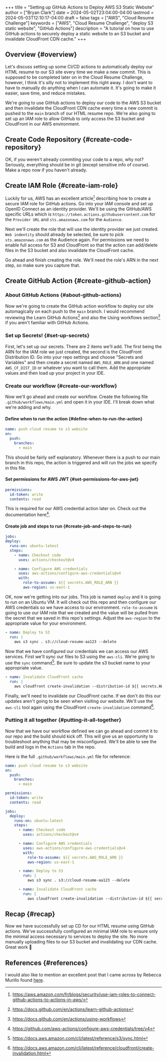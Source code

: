 +++
title = "Setting up GitHub Actions to Deploy AWS S3 Static Website"
author = ["Bryan Clark"]
date = 2024-05-02T23:04:00-04:00
lastmod = 2024-05-03T12:10:17-04:00
draft = false
tags = ["AWS", "Cloud Resume Challenge"]
keywords = ["AWS", "Cloud Resume Challenge", "deploy S3 static website", "GitHub Actions"]
description = "A tutorial on how to use GitHub actions to securely deploy a static website to an S3 bucket and invalidate CloudFront CDN cache."
+++

## Overview {#overview}

Let's discuss setting up some CI/CD actions to automatically deploy our HTML resume to our S3 site every time we make a new commit. This is supposed to be completed later on in the Cloud Resume Challenge, however, I think it's silly not to implement this right away. I don't want to have to manually do anything when I can automate it. It's going to make it easier, save time, and reduce mistakes.

We're going to use GitHub actions to deploy our code to the AWS S3 bucket and then invalidate the CloudFront CDN cache every time a new commit is pushed to the `main` branch of our HTML resume repo. We're also going to set up an IAM role to allow GitHub to only access the S3 bucket and CloudFront in our AWS environment.


## Create Code Repository {#create-code-repository}

OK, if you weren't already commiting your code to a repo, why not? Seriously, everything should be in git (except sensitive info of course). Make a repo now if you haven't already.


## Create IAM Role {#create-iam-role}

Luckily for us, AWS has an excellent article[^fn:1] describing how to create a secure IAM role for GitHub actions. Go into your IAM console and set up OpenID Connect as an identity provider. We'll be using the GitHub/AWS specific URLs which is `https://token.actions.githubusercontent.com` for the `Provider URL` and `sts.amazonaws.com` for the `Audience`.

Next we'll create the role that will use the identity provider we just created. `Web indentity` should already be selected, be sure to pick `sts.amazonaws.com` as the Audience again. For permissions we need to enable full access for S3 and CloudFront so that the action can add/delete files in the S3 bucket and also invalidate the CloudFront cache.

Go ahead and finish creating the role. We'll need the role's ARN in the next step, so make sure you capture that.


## Create GitHub Action {#create-github-action}


### About GitHub Actions {#about-github-actions}

Now we're going to create the GitHub action workflow to deploy our site automagically on each push to the `main` branch. I would recommend reviewing the Learn GitHub Actions[^fn:2] and also the Using workflows section[^fn:3] if you aren't familiar with GitHub Actions.


### Set up Secrets! {#set-up-secrets}

First, let's set up our secrets. There are 2 items we'll add. The first being the ARN for the IAM role we just created, the second is the CloudFront Distribution ID. Go into your repo settings and choose "Secrets and Variables" and then create a secret named `AWS_ROLE_ARN` and one named `AWS_CF_DIST_ID` or whatever you want to call them. Add the appropriate values and then load up your project in your IDE.


### Create our workflow {#create-our-workflow}

Now we'll go ahead and create our workflow. Create the following file `.github/workflows/main.yml` and open it in your IDE. I'll break down what we're adding and why.


#### Define when to run the action {#define-when-to-run-the-action}

```yaml
name: push cloud resume to s3 website
on:
  push:
    branches:
      - main
```

This should be fairly self explanatory. Whenever there is a push to our main branch in this repo, the action is triggered and will run the jobs we specify in this file.


#### Set permissions for AWS JWT {#set-permissions-for-aws-jwt}

```yaml
permissions:
  id-token: write
  contents: read

```

This is required for our AWS credential action later on. Check out the documentation here[^fn:4].


#### Create job and steps to run {#create-job-and-steps-to-run}

```yaml
jobs:
deploy:
  runs-on: ubuntu-latest
  steps:
    - name: Checkout code
      uses: actions/checkout@v4

    - name: Configure AWS credentials
      uses: aws-actions/configure-aws-credentials@v4
      with:
        role-to-assume: ${{ secrets.AWS_ROLE_ARN }}
        aws-region: us-east-1
```

OK, now we're getting into our jobs. This job is named `deploy` and it is going to run on an Ubuntu VM. It will check out this repo and then configure our AWS credentials so we have access to our environment. `role-to-assume` is going to use our IAM role that we created and the value will be pulled from the secret that we saved in this repo's settings. Adjust the `aws-region` to the appropriate value for your environment.

```yaml
- name: Deploy to S3
  run: |
    aws s3 sync . s3://cloud-resume-aa123 --delete
```

Now that we have configured our credentials we can access our AWS services. First we'll sync our files to S3 using the `aws-cli`. We're going to use the `sync` command[^fn:5]. Be sure to update the s3 bucket name to your appropriate value.

```yaml
- name: Invalidate CloudFront cache
  run: |
    aws cloudfront create-invalidation --distribution-id ${{ secrets.AWS_CF_DIST_ID }} --paths "/*"
```

Finally, we'll need to invalidate our CloudFront cache. If we don't do this our updates aren't going to be seen when visiting our website. We'll use the `aws-cli` tool again using the CloudFront `create-invalidation` command[^fn:6].


### Putting it all together {#putting-it-all-together}

Now that we have our workflow defined we can go ahead and commit it to our repo and the build should kick off. This will give us an opportunity to troubleshoot anything that may be misconfigured. We'll be able to see the build and logs in the `Actions` tab in the repo.

Here is the full `.github/workflows/main.yml` file for reference:

```yaml
name: push cloud resume to s3 website
on:
  push:
    branches:
      - main

permissions:
  id-token: write
  contents: read

jobs:
  deploy:
    runs-on: ubuntu-latest
    steps:
      - name: Checkout code
        uses: actions/checkout@v4

      - name: Configure AWS credentials
        uses: aws-actions/configure-aws-credentials@v4
        with:
          role-to-assume: ${{ secrets.AWS_ROLE_ARN }}
          aws-region: us-east-1

      - name: Deploy to S3
        run: |
          aws s3 sync . s3://cloud-resume-aa123 --delete

      - name: Invalidate CloudFront cache
        run: |
          aws cloudfront create-invalidation --distribution-id ${{ secrets.AWS_CF_DIST_ID }} --paths "/*"

```


## Recap {#recap}

Now we have successfully set up CD for our HTML resume using GitHub actions. We've successfully configured an minimal IAM role to ensure only the minimal access necessary to services to deploy the site. No more manually uploading files to our S3 bucket and invalidating our CDN cache. Great work 🎉


## References {#references}

I would also like to mention an excellent post that I came across by Rebecca Murillo found [here](https://rebeca.murillo.link/en/blog/cicd-deploy-static-website-to-aws-s3/).

[^fn:1]: <https://aws.amazon.com/fr/blogs/security/use-iam-roles-to-connect-github-actions-to-actions-in-aws/>
[^fn:2]: <https://docs.github.com/en/actions/learn-github-actions>
[^fn:3]: <https://docs.github.com/en/actions/using-workflows>
[^fn:4]: <https://github.com/aws-actions/configure-aws-credentials/tree/v4>
[^fn:5]: <https://docs.aws.amazon.com/cli/latest/reference/s3/sync.html>
[^fn:6]: <https://docs.aws.amazon.com/cli/latest/reference/cloudfront/create-invalidation.html>
